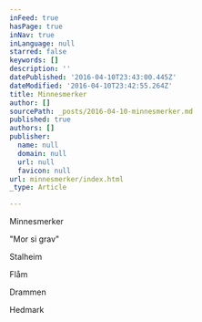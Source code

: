 ```yaml
---
inFeed: true
hasPage: true
inNav: true
inLanguage: null
starred: false
keywords: []
description: ''
datePublished: '2016-04-10T23:43:00.445Z'
dateModified: '2016-04-10T23:42:55.264Z'
title: Minnesmerker
author: []
sourcePath: _posts/2016-04-10-minnesmerker.md
published: true
authors: []
publisher:
  name: null
  domain: null
  url: null
  favicon: null
url: minnesmerker/index.html
_type: Article

---
```

Minnesmerker

"Mor si grav"

Stalheim

Flåm

Drammen

Hedmark